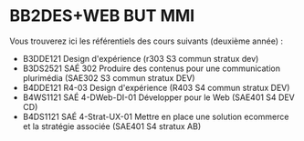 # BB2DES+WEB BUT MMI

Vous trouverez ici les référentiels des cours suivants (deuxième année) :

* B3DDE121 Design d'expérience (r303 S3 commun stratux dev)
* B3DS2521 SAÉ 302 Produire des contenus pour une communication plurimédia (SAE302 S3 commun stratux DEV)
* B4DDE121 R4-03 Design d'expérience (R403 S4 commun stratux DEV)
* B4WS1121 SAÉ 4-DWeb-DI-01 Développer pour le Web (SAE401 S4 DEV CD)
* B4DS1121 SAÉ 4-Strat-UX-01 Mettre en place une solution ecommerce et la stratégie associée (SAE401 S4 stratux AB)
